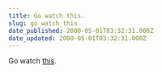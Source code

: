 ```yaml
---
title: Go watch this.
slug: go_watch_this
date_published: 2000-05-01T03:32:31.000Z
date_updated: 2000-05-01T03:32:31.000Z
---
```


Go watch [this](http://cnn.com/2000/US/04/30/correspondents.dinner/index.html).
